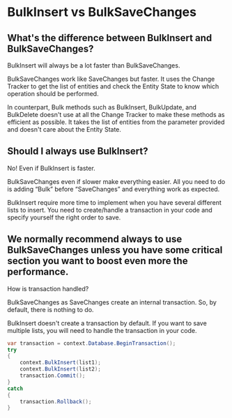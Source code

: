 # BulkInsert vs BulkSaveChanges

## What's the difference between BulkInsert and BulkSaveChanges?
BulkInsert will always be a lot faster than BulkSaveChanges.

BulkSaveChanges work like SaveChanges but faster. It uses the Change Tracker to get the list of entities and check the Entity State to know which operation should be performed. 

In counterpart, Bulk methods such as BulkInsert, BulkUpdate, and BulkDelete doesn't use at all the Change Tracker to make these methods as efficient as possible. It takes the list of entities from the parameter provided and doesn't care about the Entity State.

## Should I always use BulkInsert?
No! Even if BulkInsert is faster.

BulkSaveChanges even if slower make everything easier. All you need to do is adding “Bulk” before “SaveChanges” and everything work as expected.

BulkInsert require more time to implement when you have several different lists to insert. You need to create/handle a transaction in your code and specify yourself the right order to save.

## We normally recommend always to use BulkSaveChanges unless you have some critical section you want to boost even more the performance.
How is transaction handled?

BulkSaveChanges as SaveChanges create an internal transaction. So, by default, there is nothing to do.

BulkInsert doesn't create a transaction by default. If you want to save multiple lists, you will need to handle the transaction in your code.


```csharp
var transaction = context.Database.BeginTransaction();
try
{
	context.BulkInsert(list1);
	context.BulkInsert(list2);
	transaction.Commit();
}
catch
{
	transaction.Rollback();
}
```

